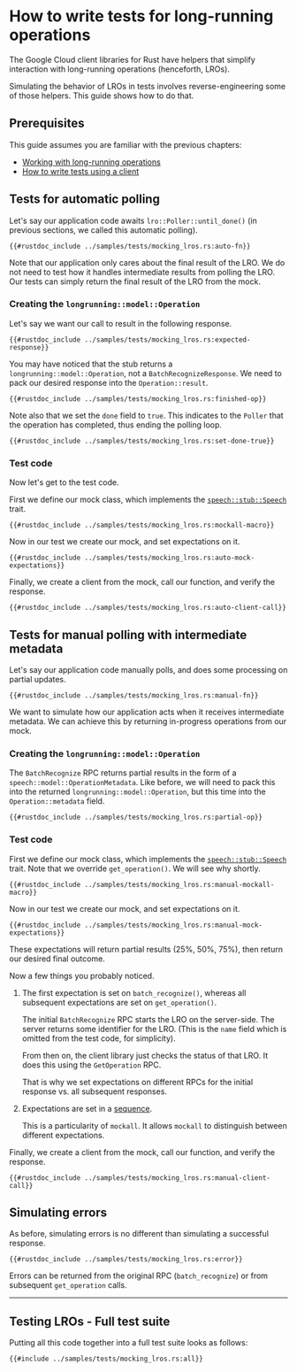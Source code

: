 <!-- 
Copyright 2025 Google LLC

Licensed under the Apache License, Version 2.0 (the "License");
you may not use this file except in compliance with the License.
You may obtain a copy of the License at

    https://www.apache.org/licenses/LICENSE-2.0

Unless required by applicable law or agreed to in writing, software
distributed under the License is distributed on an "AS IS" BASIS,
WITHOUT WARRANTIES OR CONDITIONS OF ANY KIND, either express or implied.
See the License for the specific language governing permissions and
limitations under the License.
-->

# How to write tests for long-running operations

The Google Cloud client libraries for Rust have helpers that simplify
interaction with long-running operations (henceforth, LROs).

Simulating the behavior of LROs in tests involves reverse-engineering some of
those helpers. This guide shows how to do that.

## Prerequisites

This guide assumes you are familiar with the previous chapters:

- [Working with long-running operations](working_with_long_running_operations.md)
- [How to write tests using a client](mock_a_client.md)

## Tests for automatic polling

Let's say our application code awaits `lro::Poller::until_done()` (in previous
sections, we called this automatic polling).

```rust,ignore
{{#rustdoc_include ../samples/tests/mocking_lros.rs:auto-fn}}
```

Note that our application only cares about the final result of the LRO. We do
not need to test how it handles intermediate results from polling the LRO. Our
tests can simply return the final result of the LRO from the mock.

### Creating the `longrunning::model::Operation`

Let's say we want our call to result in the following response.

```rust,ignore
{{#rustdoc_include ../samples/tests/mocking_lros.rs:expected-response}}
```

You may have noticed that the stub returns a `longrunning::model::Operation`,
not a `BatchRecognizeResponse`. We need to pack our desired response into the
`Operation::result`.

```rust,ignore
{{#rustdoc_include ../samples/tests/mocking_lros.rs:finished-op}}
```

Note also that we set the `done` field to `true`. This indicates to the `Poller`
that the operation has completed, thus ending the polling loop.

```rust,ignore
{{#rustdoc_include ../samples/tests/mocking_lros.rs:set-done-true}}
```

### Test code

Now let's get to the test code.

First we define our mock class, which implements the [`speech::stub::Speech`][speech-stub] trait.

```rust,ignore
{{#rustdoc_include ../samples/tests/mocking_lros.rs:mockall-macro}}
```

Now in our test we create our mock, and set expectations on it.

```rust,ignore
{{#rustdoc_include ../samples/tests/mocking_lros.rs:auto-mock-expectations}}
```

Finally, we create a client from the mock, call our function, and verify the
response.

```rust,ignore
{{#rustdoc_include ../samples/tests/mocking_lros.rs:auto-client-call}}
```

## Tests for manual polling with intermediate metadata

Let's say our application code manually polls, and does some processing on
partial updates.

```rust,ignore
{{#rustdoc_include ../samples/tests/mocking_lros.rs:manual-fn}}
```

We want to simulate how our application acts when it receives intermediate
metadata. We can achieve this by returning in-progress operations from our mock.

### Creating the `longrunning::model::Operation`

The `BatchRecognize` RPC returns partial results in the form of a
`speech::model::OperationMetadata`. Like before, we will need to pack this into
the returned `longrunning::model::Operation`, but this time into the
`Operation::metadata` field.

```rust,ignore
{{#rustdoc_include ../samples/tests/mocking_lros.rs:partial-op}}
```

### Test code

First we define our mock class, which implements the
[`speech::stub::Speech`][speech-stub] trait. Note that we override
`get_operation()`. We will see why shortly.

```rust,ignore
{{#rustdoc_include ../samples/tests/mocking_lros.rs:manual-mockall-macro}}
```

Now in our test we create our mock, and set expectations on it.

```rust,ignore
{{#rustdoc_include ../samples/tests/mocking_lros.rs:manual-mock-expectations}}
```

These expectations will return partial results (25%, 50%, 75%), then return our
desired final outcome.

Now a few things you probably noticed.

1. The first expectation is set on `batch_recognize()`, whereas all subsequent
   expectations are set on `get_operation()`.

   The initial `BatchRecognize` RPC starts the LRO on the server-side. The
   server returns some identifier for the LRO. (This is the `name` field which
   is omitted from the test code, for simplicity).

   From then on, the client library just checks the status of that LRO. It does
   this using the `GetOperation` RPC.

   That is why we set expectations on different RPCs for the initial response
   vs. all subsequent responses.

1. Expectations are set in a [sequence].

   This is a particularity of `mockall`. It allows `mockall` to distinguish
   between different expectations.

Finally, we create a client from the mock, call our function, and verify the
response.

```rust,ignore
{{#rustdoc_include ../samples/tests/mocking_lros.rs:manual-client-call}}
```

## Simulating errors

As before, simulating errors is no different than simulating a successful
response.

```rust,ignore
{{#rustdoc_include ../samples/tests/mocking_lros.rs:error}}
```

Errors can be returned from the original RPC (`batch_recognize`) or from
subsequent `get_operation` calls.

______________________________________________________________________

## Testing LROs - Full test suite

Putting all this code together into a full test suite looks as follows:

```rust,ignore,noplayground
{{#include ../samples/tests/mocking_lros.rs:all}}
```

[sequence]: https://docs.rs/mockall/latest/mockall/struct.Sequence.html
[speech-stub]: https://docs.rs/google-cloud-speech-v2/latest/google_cloud_speech_v2/stub/trait.Speech.html
